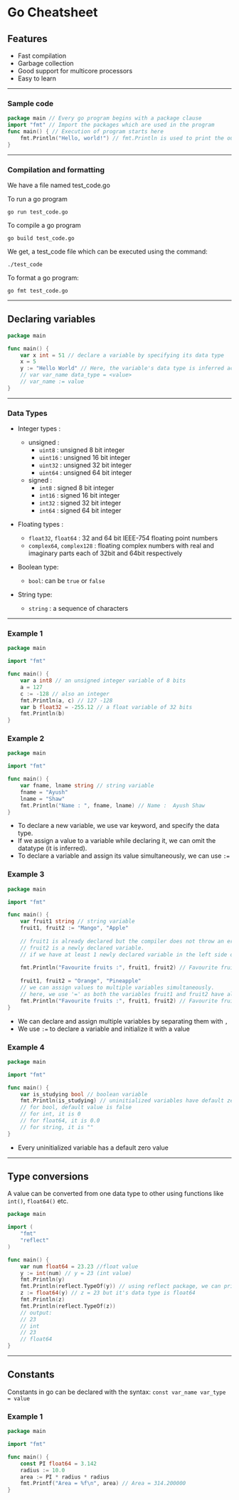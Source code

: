 # Go Cheatsheet

## Features

- Fast compilation
- Garbage collection
- Good support for multicore processors
- Easy to learn

----------
### Sample code

```go
package main // Every go program begins with a package clause
import "fmt" // Import the packages which are used in the program
func main() { // Execution of program starts here
    fmt.Println("Hello, world!") // fmt.Println is used to print the output to the console
}
```
-----------

### Compilation and formatting
We have a file named test_code.go

To run a go program
```shell
go run test_code.go
```

To compile a go program
```shell
go build test_code.go
```
We get, a test_code file which can be executed using the command:
```shell
./test_code
```

To format a go program:
```shell
go fmt test_code.go
```
---
## Declaring variables

```go
package main

func main() {
	var x int = 51 // declare a variable by specifying its data type
	x = 5
	y := "Hello World" // Here, the variable's data type is inferred according to the value
	// var var_name data_type = <value>
	// var_name := value
}
```
-----------
### Data Types 

- Integer types : 

	- unsigned :
		- `uint8` : unsigned 8 bit integer
		- `uint16` : unsigned 16 bit integer
		- `uint32` : unsigned 32 bit integer
		- `uint64` : unsigned 64 bit integer
	- signed :
		- `int8` : signed 8 bit integer
		- `int16` : signed 16 bit integer
		- `int32` : signed 32 bit integer
		- `int64` : signed 64 bit integer

- Floating types :
	- `float32`, `float64` : 32 and 64 bit IEEE-754 floating point numbers
	- `complex64`, `complex128` : floating complex numbers with real and imaginary parts each of 32bit and 64bit respectively
- Boolean type: 
	- `bool`: can be `true` or `false`
- String type:
	- `string` : a sequence of characters
---
### Example 1

```go
package main

import "fmt"

func main() {
	var a int8 // an unsigned integer variable of 8 bits
	a = 127
	c := -128 // also an integer
	fmt.Println(a, c) // 127 -128
	var b float32 = -255.12 // a float variable of 32 bits
	fmt.Println(b)
}
```
### Example 2
```go
package main

import "fmt"

func main() {
	var fname, lname string // string variable
	fname = "Ayush"
	lname = "Shaw"
	fmt.Println("Name : ", fname, lname) // Name :  Ayush Shaw
}
```

- To declare a new variable, we use var keyword, and specify the data type.
- If we assign a value to a variable while declaring it, we can omit the datatype (it is inferred).
- To declare a variable and assign its value simultaneously, we can use `:= `

### Example 3
```go
package main

import "fmt"

func main() {
	var fruit1 string // string variable
	fruit1, fruit2 := "Mango", "Apple" 
	
	// fruit1 is already declared but the compiler does not throw an error because,
	// fruit2 is a newly declared variable.
	// if we have at least 1 newly declared variable in the left side of :=, the compiler won't throw error
	
	fmt.Println("Favourite fruits :", fruit1, fruit2) // Favourite fruits : Mango Apple
	
	fruit1, fruit2 = "Orange", "Pineapple"
	// we can assign values to multiple variables simultaneously. 
	// here, we use '=' as both the variables fruit1 and fruit2 have already been declared
	fmt.Println("Favourite fruits :", fruit1, fruit2) // Favourite fruits : Orange Pineapple
}
```
- We can declare and assign multiple variables by separating them with `,`
- We use `:=` to declare a variable and initialize it with a value

### Example 4
```go
package main

import "fmt"

func main() {
	var is_studying bool // boolean variable
	fmt.Println(is_studying) // uninitialized variables have default zero value
	// for bool, default value is false
	// for int, it is 0
	// for float64, it is 0.0
	// for string, it is ""
}
```
- Every uninitialized variable has a default zero value
----
## Type conversions
A value can be converted from one data type to other using functions like `int()`, `float64()` etc.
```go
package main

import (
	"fmt"
	"reflect"
)

func main() {
	var num float64 = 23.23 //float value
	y := int(num) // y = 23 (int value)
	fmt.Println(y)
	fmt.Println(reflect.TypeOf(y)) // using reflect package, we can print the data type of a variable
	z := float64(y) // z = 23 but it's data type is float64
	fmt.Println(z)
	fmt.Println(reflect.TypeOf(z))
	// output: 
	// 23
	// int
	// 23
	// float64
}
```
---
## Constants
Constants in go can be declared with the syntax: `const var_name var_type = value`

### Example 1
```go
package main

import "fmt"

func main() {
	const PI float64 = 3.142
	radius := 10.0
	area := PI * radius * radius
	fmt.Printf("Area = %f\n", area) // Area = 314.200000
}
```
